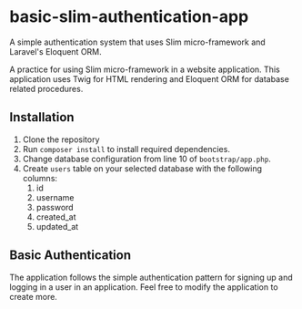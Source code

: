 # basic-slim-authentication-app
A simple authentication system that uses Slim micro-framework and Laravel's Eloquent ORM.

A practice for using Slim micro-framework in a website application. This application uses Twig for HTML rendering and Eloquent ORM for database related procedures.

## Installation
1. Clone the repository
2. Run `composer install` to install required dependencies.
3. Change database configuration from line 10 of `bootstrap/app.php`.
4. Create `users` table on your selected database with the following columns:
    1. id
    2. username
    3. password
    4. created_at
    5. updated_at
    
## Basic Authentication
The application follows the simple authentication pattern for signing up and logging in a user in an application. Feel free to modify the application to create more.
